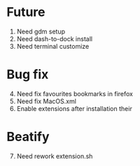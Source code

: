 # Future
1. Need gdm setup
2. Need dash-to-dock install
3. Need terminal customize

# Bug fix
4. Need fix favourites bookmarks in firefox
5. Need fix MacOS.xml
6. Enable extensions after installation their

# Beatify
7. Need rework extension.sh
